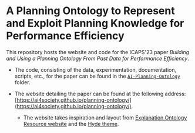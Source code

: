 # A Planning Ontology to Represent and Exploit Planning Knowledge for Performance Efficiency

This repository hosts the website and code for the ICAPS'23 paper _Building and Using a Planning Ontology From Past Data for Performance Efficiency_.

- The code, consisting of the data, experimentation, documentation, scripts, etc., for the paper can be found in the [`AI-Planning-Ontology`](https://github.com/ai4society/planning-ontology/tree/main/AI-Planning-Ontology) folder.


- The website detailing the paper can be found at the following address: [https://ai4society.github.io/planning-ontology/](https://ai4society.github.io/planning-ontology/). 
    - The website takes inspiration and layout from [Explanation Ontology Resource website](https://github.com/tetherless-world/explanation-ontology) and the [Hyde theme](https://hyde.getpoole.com/).

